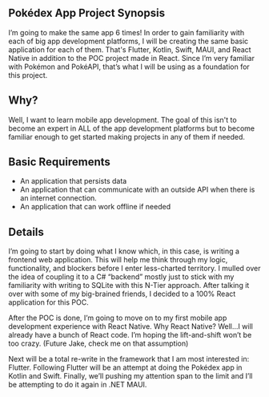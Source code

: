 ## Pokédex App Project Synopsis
I’m going to make the same app 6 times! In order to gain familiarity with each of big app development platforms, I will be creating the same basic application for each of them. That's Flutter, Kotlin, Swift, MAUI, and React Native in addition to the POC project made in React. Since I’m very familiar with Pokémon and PokéAPI, that’s what I will be using as a foundation for this project.

## Why? 
Well, I want to learn mobile app development. The goal of this isn't to become an expert in ALL of the app development platforms but to become familiar enough to get started making projects in any of them if needed.

## Basic Requirements
- An application that persists data
- An application that can communicate with an outside API when there is an internet connection.
- An application that can work offline if needed

## Details
I’m going to start by doing what I know which, in this case, is writing a frontend web application. This will help me think through my logic, functionality, and blockers before I enter less-charted territory. I mulled over the idea of coupling it to a C# “backend” mostly just to stick with my familiarity with writing to SQLite with this N-Tier approach. After talking it over with some of my big-brained friends, I decided to a 100% React application for this POC. 

After the POC is done, I’m going to move on to my first mobile app development experience with React Native. Why React Native? Well…I will already have a bunch of React code. I’m hoping the lift-and-shift won’t be too crazy. (Future Jake, check me on that assumption)

Next will be a total re-write in the framework that I am most interested in: Flutter. Following Flutter will be an attempt at doing the Pokédex app in Kotlin and Swift. Finally, we’ll pushing my attention span to the limit and I’ll be attempting to do it again in .NET MAUI.
